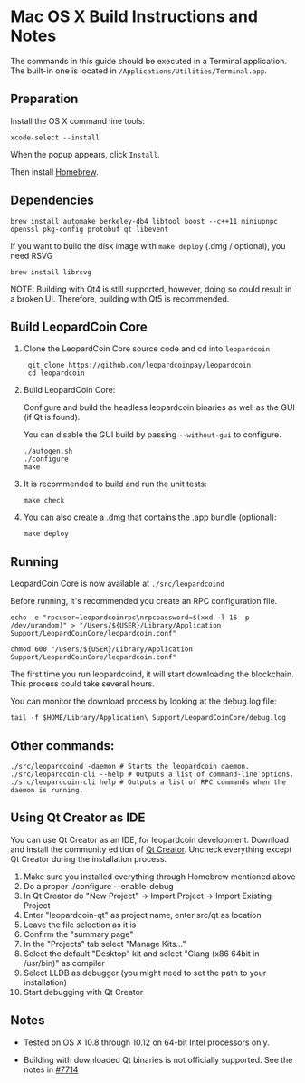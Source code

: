 Mac OS X Build Instructions and Notes
====================================
The commands in this guide should be executed in a Terminal application.
The built-in one is located in `/Applications/Utilities/Terminal.app`.

Preparation
-----------
Install the OS X command line tools:

`xcode-select --install`

When the popup appears, click `Install`.

Then install [Homebrew](https://brew.sh).

Dependencies
----------------------

    brew install automake berkeley-db4 libtool boost --c++11 miniupnpc openssl pkg-config protobuf qt libevent

If you want to build the disk image with `make deploy` (.dmg / optional), you need RSVG

    brew install librsvg

NOTE: Building with Qt4 is still supported, however, doing so could result in a broken UI. Therefore, building with Qt5 is recommended.

Build LeopardCoin Core
------------------------

1. Clone the LeopardCoin Core source code and cd into `leopardcoin`

        git clone https://github.com/leopardcoinpay/leopardcoin
        cd leopardcoin

2.  Build LeopardCoin Core:

    Configure and build the headless leopardcoin binaries as well as the GUI (if Qt is found).

    You can disable the GUI build by passing `--without-gui` to configure.

        ./autogen.sh
        ./configure
        make

3.  It is recommended to build and run the unit tests:

        make check

4.  You can also create a .dmg that contains the .app bundle (optional):

        make deploy

Running
-------

LeopardCoin Core is now available at `./src/leopardcoind`

Before running, it's recommended you create an RPC configuration file.

    echo -e "rpcuser=leopardcoinrpc\nrpcpassword=$(xxd -l 16 -p /dev/urandom)" > "/Users/${USER}/Library/Application Support/LeopardCoinCore/leopardcoin.conf"

    chmod 600 "/Users/${USER}/Library/Application Support/LeopardCoinCore/leopardcoin.conf"

The first time you run leopardcoind, it will start downloading the blockchain. This process could take several hours.

You can monitor the download process by looking at the debug.log file:

    tail -f $HOME/Library/Application\ Support/LeopardCoinCore/debug.log

Other commands:
-------

    ./src/leopardcoind -daemon # Starts the leopardcoin daemon.
    ./src/leopardcoin-cli --help # Outputs a list of command-line options.
    ./src/leopardcoin-cli help # Outputs a list of RPC commands when the daemon is running.

Using Qt Creator as IDE
------------------------
You can use Qt Creator as an IDE, for leopardcoin development.
Download and install the community edition of [Qt Creator](https://www.qt.io/download/).
Uncheck everything except Qt Creator during the installation process.

1. Make sure you installed everything through Homebrew mentioned above
2. Do a proper ./configure --enable-debug
3. In Qt Creator do "New Project" -> Import Project -> Import Existing Project
4. Enter "leopardcoin-qt" as project name, enter src/qt as location
5. Leave the file selection as it is
6. Confirm the "summary page"
7. In the "Projects" tab select "Manage Kits..."
8. Select the default "Desktop" kit and select "Clang (x86 64bit in /usr/bin)" as compiler
9. Select LLDB as debugger (you might need to set the path to your installation)
10. Start debugging with Qt Creator

Notes
-----

* Tested on OS X 10.8 through 10.12 on 64-bit Intel processors only.

* Building with downloaded Qt binaries is not officially supported. See the notes in [#7714](https://github.com/bitcoin/bitcoin/issues/7714)
